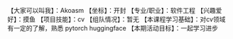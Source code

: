 【大家可以叫我】：Akoasm
【坐标】：开封
【专业/职业】：软件工程
【兴趣爱好】：摸鱼
【项目技能】：cv
【组队情况】：暂无
【本课程学习基础】：对cv领域有一定的了解，熟悉 pytorch huggingface
【本期活动目标】：一起学习进步